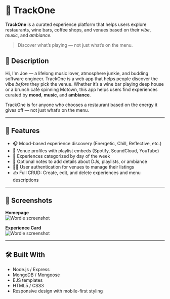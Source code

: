 # 🎵 TrackOne

**TrackOne** is a curated experience platform that helps users explore restaurants, wine bars, coffee shops, and venues based on their *vibe*, *music*, and *ambiance*.

> Discover what’s playing — not just what’s on the menu.
## 🚀 Description

Hi, I'm Joe — a lifelong music lover, atmosphere junkie, and budding software engineer. TrackOne is a web app that helps people discover the vibe *before* they pick the venue. Whether it’s a wine bar playing deep house or a brunch café spinning Motown, this app helps users find experiences curated by **mood**, **music**, and **ambiance**.

TrackOne is for anyone who chooses a restaurant based on the energy it gives off — not just what’s on the menu.

---


## 🌟 Features

- 🎧 Mood-based experience discovery (Energetic, Chill, Reflective, etc.)
- 🍷 Venue profiles with playlist embeds (Spotify, SoundCloud, YouTube)
- 📅 Experiences categorized by day of the week
- 💬 Optional notes to add details about DJs, playlists, or ambiance
- 🧑‍💼 User authentication for venues to manage their listings
- ✍️ Full CRUD: Create, edit, and delete experiences and menu descriptions

---

## 📸 Screenshots

**Homepage**  
<img src="https://imgur.com/xsmouCs.png" alt="Wordle screenshot">

**Experience Card**  
<img src="https://imgur.com/S7BO4CL.png" alt="Wordle screenshot">

---

## 🛠️ Built With

- Node.js / Express
- MongoDB / Mongoose
- EJS templates
- HTML5 / CSS3
- Responsive design with mobile-first styling


